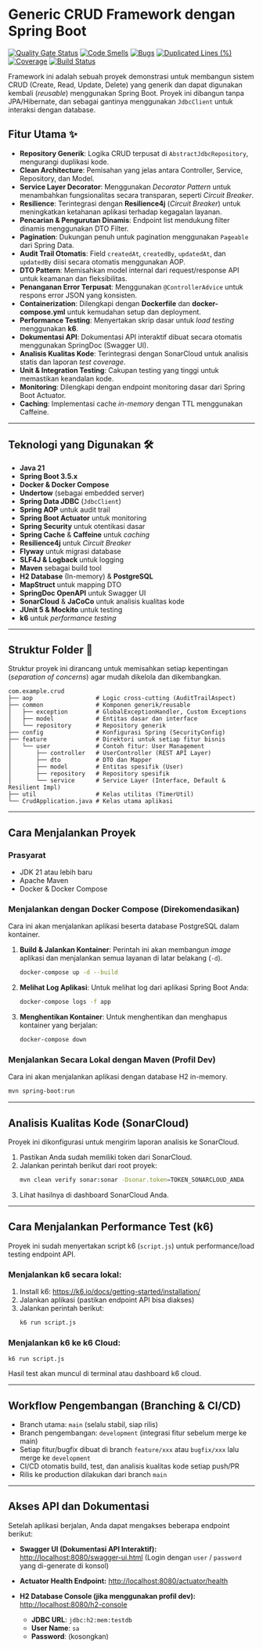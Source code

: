 # Generic CRUD Framework dengan Spring Boot

[![Quality Gate Status](https://sonarcloud.io/api/project_badges/measure?project=febry-setyawan_crud&metric=alert_status)](https://sonarcloud.io/summary/new_code?id=febry-setyawan_crud) [![Code Smells](https://sonarcloud.io/api/project_badges/measure?project=febry-setyawan_crud&metric=code_smells)](https://sonarcloud.io/summary/new_code?id=febry-setyawan_crud) [![Bugs](https://sonarcloud.io/api/project_badges/measure?project=febry-setyawan_crud&metric=bugs)](https://sonarcloud.io/summary/new_code?id=febry-setyawan_crud) [![Duplicated Lines (%)](https://sonarcloud.io/api/project_badges/measure?project=febry-setyawan_crud&metric=duplicated_lines_density)](https://sonarcloud.io/summary/new_code?id=febry-setyawan_crud) [![Coverage](https://sonarcloud.io/api/project_badges/measure?project=febry-setyawan_crud&metric=coverage)](https://sonarcloud.io/summary/new_code?id=febry-setyawan_crud) 
[![Build Status](https://github.com/febry-setyawan/crud/actions/workflows/build-and-analyze.yml/badge.svg)](https://github.com/febry-setyawan/crud/actions)

Framework ini adalah sebuah proyek demonstrasi untuk membangun sistem CRUD (Create, Read, Update, Delete) yang generik dan dapat digunakan kembali (*reusable*) menggunakan Spring Boot. Proyek ini dibangun tanpa JPA/Hibernate, dan sebagai gantinya menggunakan `JdbcClient` untuk interaksi dengan database.

## Fitur Utama ✨

-   **Repository Generik**: Logika CRUD terpusat di `AbstractJdbcRepository`, mengurangi duplikasi kode.
-   **Clean Architecture**: Pemisahan yang jelas antara Controller, Service, Repository, dan Model.
-   **Service Layer Decorator**: Menggunakan *Decorator Pattern* untuk menambahkan fungsionalitas secara transparan, seperti *Circuit Breaker*.
-   **Resilience**: Terintegrasi dengan **Resilience4j** (*Circuit Breaker*) untuk meningkatkan ketahanan aplikasi terhadap kegagalan layanan.
-   **Pencarian & Pengurutan Dinamis**: Endpoint list mendukung filter dinamis menggunakan DTO Filter.
-   **Pagination**: Dukungan penuh untuk pagination menggunakan `Pageable` dari Spring Data.
-   **Audit Trail Otomatis**: Field `createdAt`, `createdBy`, `updatedAt`, dan `updatedBy` diisi secara otomatis menggunakan AOP.
-   **DTO Pattern**: Memisahkan model internal dari request/response API untuk keamanan dan fleksibilitas.
-   **Penanganan Error Terpusat**: Menggunakan `@ControllerAdvice` untuk respons error JSON yang konsisten.
-   **Containerization**: Dilengkapi dengan **Dockerfile** dan **docker-compose.yml** untuk kemudahan setup dan deployment.
-   **Performance Testing**: Menyertakan skrip dasar untuk *load testing* menggunakan **k6**.
-   **Dokumentasi API**: Dokumentasi API interaktif dibuat secara otomatis menggunakan SpringDoc (Swagger UI).
-   **Analisis Kualitas Kode**: Terintegrasi dengan SonarCloud untuk analisis statis dan laporan *test coverage*.
-   **Unit & Integration Testing**: Cakupan testing yang tinggi untuk memastikan keandalan kode.
-   **Monitoring**: Dilengkapi dengan endpoint monitoring dasar dari Spring Boot Actuator.
-   **Caching**: Implementasi cache *in-memory* dengan TTL menggunakan Caffeine.

---

## Teknologi yang Digunakan 🛠️

-   **Java 21**
-   **Spring Boot 3.5.x**
-   **Docker & Docker Compose**
-   **Undertow** (sebagai embedded server)
-   **Spring Data JDBC** (`JdbcClient`)
-   **Spring AOP** untuk audit trail
-   **Spring Boot Actuator** untuk monitoring
-   **Spring Security** untuk otentikasi dasar
-   **Spring Cache** & **Caffeine** untuk *caching*
-   **Resilience4j** untuk *Circuit Breaker*
-   **Flyway** untuk migrasi database
-   **SLF4J & Logback** untuk logging
-   **Maven** sebagai build tool
-   **H2 Database** (In-memory) & **PostgreSQL**
-   **MapStruct** untuk mapping DTO
-   **SpringDoc OpenAPI** untuk Swagger UI
-   **SonarCloud** & **JaCoCo** untuk analisis kualitas kode
-   **JUnit 5 & Mockito** untuk testing
-   **k6** untuk *performance testing*

---

## Struktur Folder 📁

Struktur proyek ini dirancang untuk memisahkan setiap kepentingan (*separation of concerns*) agar mudah dikelola dan dikembangkan.

```
com.example.crud
├── aop                  # Logic cross-cutting (AuditTrailAspect)
├── common               # Komponen generik/reusable
│   ├── exception        # GlobalExceptionHandler, Custom Exceptions
│   ├── model            # Entitas dasar dan interface
│   └── repository       # Repository generik
├── config               # Konfigurasi Spring (SecurityConfig)
├── feature              # Direktori untuk setiap fitur bisnis
│   └── user             # Contoh fitur: User Management
│       ├── controller   # UserController (REST API Layer)
│       ├── dto          # DTO dan Mapper
│       ├── model        # Entitas spesifik (User)
│       ├── repository   # Repository spesifik
│       └── service      # Service Layer (Interface, Default & Resilient Impl)
├── util                 # Kelas utilitas (TimerUtil)
└── CrudApplication.java # Kelas utama aplikasi
```

---

## Cara Menjalankan Proyek

### Prasyarat

-   JDK 21 atau lebih baru
-   Apache Maven
-   Docker & Docker Compose

### Menjalankan dengan Docker Compose (Direkomendasikan)
Cara ini akan menjalankan aplikasi beserta database PostgreSQL dalam kontainer.

1.  **Build & Jalankan Kontainer**:
    Perintah ini akan membangun *image* aplikasi dan menjalankan semua layanan di latar belakang (`-d`).
    ```bash
    docker-compose up -d --build
    ```

2.  **Melihat Log Aplikasi**:
    Untuk melihat log dari aplikasi Spring Boot Anda:
    ```bash
    docker-compose logs -f app
    ```

3.  **Menghentikan Kontainer**:
    Untuk menghentikan dan menghapus kontainer yang berjalan:
    ```bash
    docker-compose down
    ```

### Menjalankan Secara Lokal dengan Maven (Profil Dev)
Cara ini akan menjalankan aplikasi dengan database H2 in-memory.
```bash
mvn spring-boot:run
```
---

## Analisis Kualitas Kode (SonarCloud)

Proyek ini dikonfigurasi untuk mengirim laporan analisis ke SonarCloud.

1.  Pastikan Anda sudah memiliki token dari SonarCloud.
2.  Jalankan perintah berikut dari root proyek:
    ```bash
    mvn clean verify sonar:sonar -Dsonar.token=TOKEN_SONARCLOUD_ANDA
    ```
3.  Lihat hasilnya di dashboard SonarCloud Anda.

---

## Cara Menjalankan Performance Test (k6)

Proyek ini sudah menyertakan script k6 (`script.js`) untuk performance/load testing endpoint API.

### Menjalankan k6 secara lokal:
1. Install k6: https://k6.io/docs/getting-started/installation/
2. Jalankan aplikasi (pastikan endpoint API bisa diakses)
3. Jalankan perintah berikut:
    ```bash
    k6 run script.js
    ```

### Menjalankan k6 ke k6 Cloud:
    
    k6 run script.js
    
Hasil test akan muncul di terminal atau dashboard k6 cloud.

---

## Workflow Pengembangan (Branching & CI/CD)

- Branch utama: `main` (selalu stabil, siap rilis)
- Branch pengembangan: `development` (integrasi fitur sebelum merge ke main)
- Setiap fitur/bugfix dibuat di branch `feature/xxx` atau `bugfix/xxx` lalu merge ke `development`
- CI/CD otomatis build, test, dan analisis kualitas kode setiap push/PR
- Rilis ke production dilakukan dari branch `main`

---

## Akses API dan Dokumentasi

Setelah aplikasi berjalan, Anda dapat mengakses beberapa endpoint berikut:

-   **Swagger UI (Dokumentasi API Interaktif):**
    [http://localhost:8080/swagger-ui.html](http://localhost:8080/swagger-ui.html)
    (Login dengan `user` / `password` yang di-generate di konsol)

-   **Actuator Health Endpoint:**
    [http://localhost:8080/actuator/health](http://localhost:8080/actuator/health)

-   **H2 Database Console (jika menggunakan profil dev):**
    [http://localhost:8080/h2-console](http://localhost:8080/h2-console)
    -   **JDBC URL**: `jdbc:h2:mem:testdb`
    -   **User Name**: `sa`
    -   **Password**: (kosongkan)